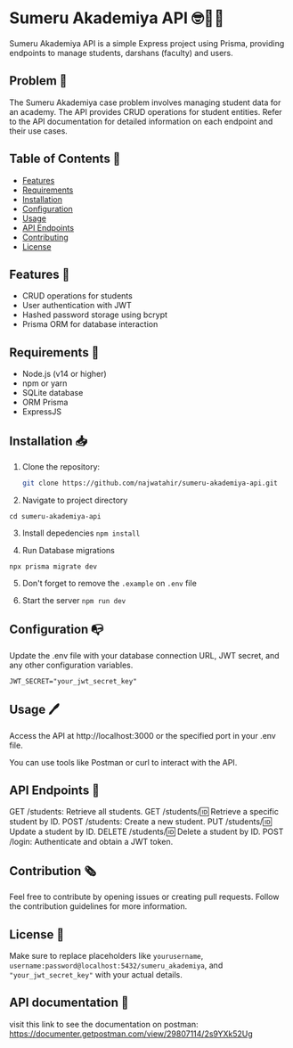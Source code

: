 # Sumeru Akademiya API 🤓🏫🌴

Sumeru Akademiya API is a simple Express project using Prisma, providing endpoints to manage students, darshans (faculty) and users.

## Problem 🧐

The Sumeru Akademiya case problem involves managing student data for an academy. The API provides CRUD operations for student entities. Refer to the API documentation for detailed information on each endpoint and their use cases.

## Table of Contents 🧾

- [Features](#features)
- [Requirements](#requirements)
- [Installation](#installation)
- [Configuration](#configuration)
- [Usage](#usage)
- [API Endpoints](#api-endpoints)
- [Contributing](#contributing)
- [License](#license)

## Features 📐

- CRUD operations for students
- User authentication with JWT
- Hashed password storage using bcrypt
- Prisma ORM for database interaction

## Requirements 📃

- Node.js (v14 or higher)
- npm or yarn
- SQLite database
- ORM Prisma
- ExpressJS

## Installation 📥

1. Clone the repository:

   ```bash
   git clone https://github.com/najwatahir/sumeru-akademiya-api.git
   ```

2. Navigate to project directory

`cd sumeru-akademiya-api`

3. Install depedencies
   `npm install`

4. Run Database migrations

```npx prisma migrate dev```

5. Don't forget to remove the `.example` on `.env` file

6. Start the server
   `npm run dev`

## Configuration 📭

Update the .env file with your database connection URL, JWT secret, and any other configuration variables.

```DATABASE_URL="postgresql://username:password@localhost:5432/sumeru_akademiya"
JWT_SECRET="your_jwt_secret_key"
```

## Usage 🖊

Access the API at http://localhost:3000 or the specified port in your .env file.

You can use tools like Postman or curl to interact with the API.

## API Endpoints 🔐

GET /students: Retrieve all students.
GET /students/:id: Retrieve a specific student by ID.
POST /students: Create a new student.
PUT /students/:id: Update a student by ID.
DELETE /students/:id: Delete a student by ID.
POST /login: Authenticate and obtain a JWT token.

## Contribution 🗞

Feel free to contribute by opening issues or creating pull requests. Follow the contribution guidelines for more information.

## License 🔖

Make sure to replace placeholders like `yourusername`, `username:password@localhost:5432/sumeru_akademiya`, and `"your_jwt_secret_key"` with your actual details.

## API documentation 📓

visit this link to see the documentation on postman: https://documenter.getpostman.com/view/29807114/2s9YXk52Ug
